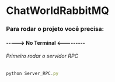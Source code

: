 # ChatWorldRabbitMQ

### Para rodar o projeto você precisa:

#### -----> No Terminal <---------

###### Primeiro rodar o servidor RPC

~~~javascript 
python Server_RPC.py
~~~
